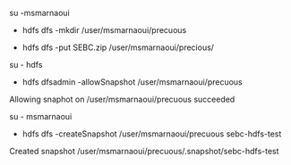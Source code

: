 su -msmarnaoui

* hdfs dfs -mkdir /user/msmarnaoui/precuous

* hdfs dfs -put SEBC.zip /user/msmarnaoui/precious/


su - hdfs

* hdfs dfsadmin -allowSnapshot /user/msmarnaoui/precuous

Allowing snaphot on /user/msmarnaoui/precuous succeeded


su - msmarnaoui

* hdfs dfs -createSnapshot /user/msmarnaoui/precuous sebc-hdfs-test

Created snapshot /user/msmarnaoui/precuous/.snapshot/sebc-hdfs-test


